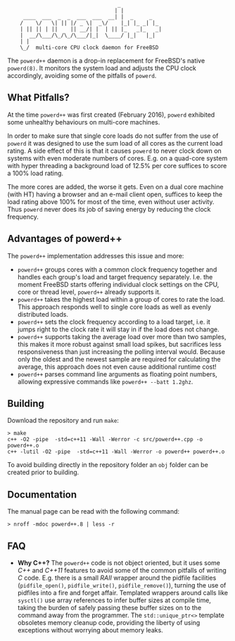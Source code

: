                                        _
                                      | |
         ____  ___  _  _  ___  ___  __| |  _     _
        /    \/   \| || |/ _ \|  _\/    |_| |_ _| |_
        | || || | ||    || __/| |  | || |_   _|_   _|
        |  __/\___/\_/\_/\___/|_|  \____/ |_|   |_|
        | |
        \_/  multi-core CPU clock daemon for FreeBSD

The `powerd++` daemon is a drop-in replacement for FreeBSD's native
`powerd(8)`. It monitors the system load and adjusts the CPU clock
accordingly, avoiding some of the pitfalls of `powerd`.

What Pitfalls?
--------------

At the time `powerd++` was first created (February 2016), `powerd`
exhibited some unhealthy behaviours on multi-core machines.

In order to make sure that single core loads do not suffer from the
use of `powerd` it was designed to use the sum load of all cores
as the current load rating. A side effect of this is that it causes
`powerd` to never clock down on systems with even moderate numbers
of cores. E.g. on a quad-core system with hyper threading a background
load of 12.5% per core suffices to score a 100% load rating.

The more cores are added, the worse it gets. Even on a dual core
machine (with HT) having a browser and an e-mail client open, suffices
to keep the load rating above 100% for most of the time, even without
user activity. Thus `powerd` never does its job of saving energy
by reducing the clock frequency.

Advantages of powerd++
----------------------

The `powerd++` implementation addresses this issue and more:

- `powerd++` groups cores with a common clock frequency together and
  handles each group's load and target frequency separately. I.e. the
  moment FreeBSD starts offering individual clock settings on the
  CPU, core or thread level, `powerd++` already supports it.
- `powerd++` takes the highest load within a group of cores to rate
  the load. This approach responds well to single core loads as well
  as evenly distributed loads.
- `powerd++` sets the clock frequency according to a load target, i.e.
  it jumps right to the clock rate it will stay in if the load does
  not change.
- `powerd++` supports taking the average load over more than two
  samples, this makes it more robust against small load spikes, but
  sacrifices less responsiveness than just increasing the polling
  interval would. Because only the oldest and the newest sample are
  required for calculating the average, this approach does not even
  cause additional runtime cost!
- `powerd++` parses command line arguments as floating point numbers,
  allowing expressive commands like `powerd++ --batt 1.2ghz`.

Building
--------

Download the repository and run `make`:

    > make
    c++ -O2 -pipe  -std=c++11 -Wall -Werror -c src/powerd++.cpp -o powerd++.o
    c++ -lutil -O2 -pipe  -std=c++11 -Wall -Werror -o powerd++ powerd++.o

To avoid building directly in the repository folder an `obj` folder can
be created prior to building.

Documentation
-------------

The manual page can be read with the following command:

    > nroff -mdoc powerd++.8 | less -r

FAQ
---

- **Why C++?** The `powerd++` code is not object oriented, but it uses
  some *C++* and *C++11* features to avoid some of the common pitfalls of
  writing *C* code. E.g. there is a small *RAII* wrapper around the
  pidfile facilities (`pidfile_open()`, `pidfile_write()`,
  `pidfile_remove()`), turning the use of pidfiles into a fire and forget
  affair. Templated wrappers around calls like `sysctl()` use array
  references to infer buffer sizes at compile time, taking the burden of
  safely passing these buffer sizes on to the command away from the
  programmer. The `std::unique_ptr<>` template obsoletes memory cleanup
  code, providing the liberty of using exceptions without worrying
  about memory leaks.


